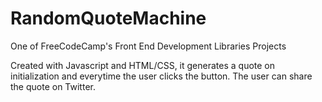 # RandomQuoteMachine
One of FreeCodeCamp's Front End Development Libraries Projects

Created with Javascript and HTML/CSS, it generates a quote on initialization and everytime the user clicks the button. The user can share the quote on Twitter.
